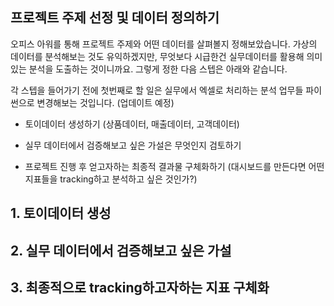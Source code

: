 ## 프로젝트 주제 선정 및 데이터 정의하기

오피스 아워를 통해 프로젝트 주제와 어떤 데이터를 살펴볼지 정해보았습니다. 가상의 데이터를 분석해보는 것도 유익하겠지만, 무엇보다 시급한건 실무데이터를 활용해 의미있는 분석을 도출하는 것이니까요. 그렇게 정한 다음 스텝은 아래와 같습니다.

각 스텝을 들어가기 전에 첫번째로 할 일은 실무에서 엑셀로 처리하는 분석 업무들 파이썬으로 변경해보는 것입니다. (업데이트 예정)

- 토이데이터 생성하기 (상품데이터, 매출데이터, 고객데이터)

- 실무 데이터에서 검증해보고 싶은 가설은 무엇인지 검토하기

- 프로젝트 진행 후 얻고자하는 최종적 결과물 구체화하기 (대시보드를 만든다면 어떤 지표들을 tracking하고 분석하고 싶은 것인가?)

  

## 1. 토이데이터 생성



## 2. 실무 데이터에서 검증해보고 싶은 가설



## 3. 최종적으로 tracking하고자하는 지표 구체화

